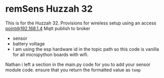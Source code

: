 # remSens Huzzah 32

This is for the Huzzah 32.
Provisions for wireless setup using an access point@192.168.1.4 
Mqtt publish to broker
 * sensor
 * battery voltage
 * I am using the esp hardware id in the topic path so this code is vanilla for all micropython boards with wifi.
 
Nathan i left a section in the main.py code for you to add your sensor module code. ensure that you return the formatted value as `temp`
